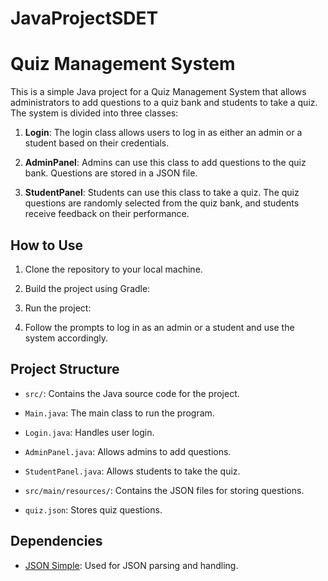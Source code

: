 # JavaProjectSDET
# Quiz Management System

This is a simple Java project for a Quiz Management System that allows administrators to add questions to a quiz bank and students to take a quiz. The system is divided into three classes:

1. **Login**: The login class allows users to log in as either an admin or a student based on their credentials.

2. **AdminPanel**: Admins can use this class to add questions to the quiz bank. Questions are stored in a JSON file.

3. **StudentPanel**: Students can use this class to take a quiz. The quiz questions are randomly selected from the quiz bank, and students receive feedback on their performance.

## How to Use

1. Clone the repository to your local machine.

2. Build the project using Gradle:

3. Run the project:

4. Follow the prompts to log in as an admin or a student and use the system accordingly.

## Project Structure

- `src/`: Contains the Java source code for the project.
- `Main.java`: The main class to run the program.
- `Login.java`: Handles user login.
- `AdminPanel.java`: Allows admins to add questions.
- `StudentPanel.java`: Allows students to take the quiz.

- `src/main/resources/`: Contains the JSON files for storing questions.
- `quiz.json`: Stores quiz questions.

## Dependencies

- [JSON Simple](https://code.google.com/archive/p/json-simple/): Used for JSON parsing and handling.




